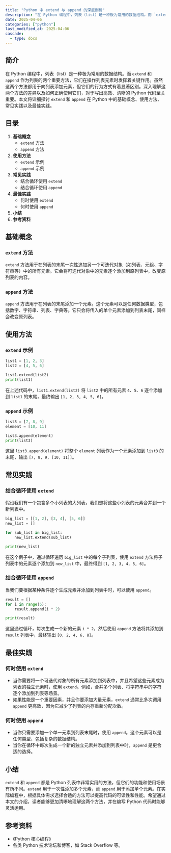 ```yaml
---
title: "Python 中 extend 与 append 的深度剖析"
description: "在 Python 编程中，列表（list）是一种极为常用的数据结构。而 `extend` 和 `append` 作为列表的两个重要方法，它们在操作列表元素时发挥着关键作用。虽然这两个方法都用于向列表添加元素，但它们的行为方式有着显著区别。深入理解这两个方法的差异以及如何正确使用它们，对于写出高效、清晰的 Python 代码至关重要。本文将详细探讨 `extend` 和 `append` 在 Python 中的基础概念、使用方法、常见实践以及最佳实践。"
date: 2025-04-06
categories: ["python"]
last_modified_at: 2025-04-06
cascade:
  - type: docs
---
```



## 简介
在 Python 编程中，列表（list）是一种极为常用的数据结构。而 `extend` 和 `append` 作为列表的两个重要方法，它们在操作列表元素时发挥着关键作用。虽然这两个方法都用于向列表添加元素，但它们的行为方式有着显著区别。深入理解这两个方法的差异以及如何正确使用它们，对于写出高效、清晰的 Python 代码至关重要。本文将详细探讨 `extend` 和 `append` 在 Python 中的基础概念、使用方法、常见实践以及最佳实践。

<!-- more -->
## 目录
1. **基础概念**
    - `extend` 方法
    - `append` 方法
2. **使用方法**
    - `extend` 示例
    - `append` 示例
3. **常见实践**
    - 结合循环使用 `extend`
    - 结合循环使用 `append`
4. **最佳实践**
    - 何时使用 `extend`
    - 何时使用 `append`
5. **小结**
6. **参考资料**

## 基础概念
### `extend` 方法
`extend` 方法用于在列表的末尾一次性追加另一个可迭代对象（如列表、元组、字符串等）中的所有元素。它会将可迭代对象中的元素逐个添加到原列表中，改变原列表的内容。

### `append` 方法
`append` 方法用于在列表的末尾添加一个元素。这个元素可以是任何数据类型，包括数字、字符串、列表、字典等。它只会将传入的单个元素添加到列表末尾，同样会改变原列表。

## 使用方法
### `extend` 示例
```python
list1 = [1, 2, 3]
list2 = [4, 5, 6]

list1.extend(list2)
print(list1)  
```
在上述代码中，`list1.extend(list2)` 将 `list2` 中的所有元素 `4`、`5`、`6` 逐个添加到 `list1` 的末尾，最终输出 `[1, 2, 3, 4, 5, 6]`。

### `append` 示例
```python
list3 = [7, 8, 9]
element = [10, 11]

list3.append(element)
print(list3)  
```
这里 `list3.append(element)` 将整个 `element` 列表作为一个元素添加到 `list3` 的末尾，输出 `[7, 8, 9, [10, 11]]`。

## 常见实践
### 结合循环使用 `extend`
假设我们有一个包含多个小列表的大列表，我们想将这些小列表的元素合并到一个新列表中。
```python
big_list = [[1, 2], [3, 4], [5, 6]]
new_list = []

for sub_list in big_list:
    new_list.extend(sub_list)

print(new_list)  
```
在这个例子中，通过循环遍历 `big_list` 中的每个子列表，使用 `extend` 方法将子列表中的元素逐个添加到 `new_list` 中，最终得到 `[1, 2, 3, 4, 5, 6]`。

### 结合循环使用 `append`
当我们要根据某种条件逐个生成元素并添加到列表中时，可以使用 `append`。
```python
result = []
for i in range(5):
    result.append(i * 2)

print(result)  
```
这里通过循环，每次生成一个新的元素 `i * 2`，然后使用 `append` 方法将其添加到 `result` 列表中，最终输出 `[0, 2, 4, 6, 8]`。

## 最佳实践
### 何时使用 `extend`
- 当你需要将一个可迭代对象的所有元素添加到列表中，并且希望这些元素成为列表的独立元素时，使用 `extend`。例如，合并多个列表、将字符串中的字符逐个添加到列表等场景。
- 如果性能是一个重要因素，并且你要添加大量元素，`extend` 通常比多次调用 `append` 更高效，因为它减少了列表的内存重新分配次数。

### 何时使用 `append`
- 当你只需要添加一个单一元素到列表末尾时，使用 `append`。这个元素可以是任何类型，包括复杂的数据结构。
- 当你在循环中每次生成一个新的独立元素并添加到列表中时，`append` 是更合适的选择。

## 小结
`extend` 和 `append` 都是 Python 列表中非常实用的方法，但它们的功能和使用场景有所不同。`extend` 用于一次性添加多个元素，而 `append` 用于添加单个元素。在实际编程中，根据具体需求选择合适的方法可以提高代码的可读性和性能。希望通过本文的介绍，读者能够更加清晰地理解这两个方法，并在编写 Python 代码时能够灵活运用。

## 参考资料
- 《Python 核心编程》
- 各类 Python 技术论坛和博客，如 Stack Overflow 等。 